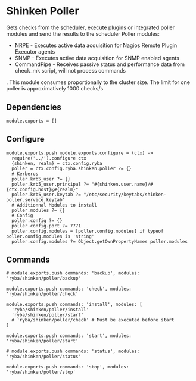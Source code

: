
# Shinken Poller

Gets checks from the scheduler, execute plugins or integrated poller modules and
send the results to the scheduler
Poller modules:

*   NRPE - Executes active data acquisition for Nagios Remote Plugin Executor agents
*   SNMP - Executes active data acquisition for SNMP enabled agents
*   CommandPipe - Receives passive status and performance data from check_mk script,
will not process commands

.
This module consumes proportionally to the cluster size. The limit for one poller
is approximatively 1000 checks/s

## Dependencies

    module.exports = []

## Configure

    module.exports.push module.exports.configure = (ctx) ->
      require('../').configure ctx
      {shinken, realm} = ctx.config.ryba
      poller = ctx.config.ryba.shinken.poller ?= {}
      # Kerberos
      poller.krb5_user ?= {}
      poller.krb5_user.principal ?= "#{shinken.user.name}/#{ctx.config.host}@#{realm}"
      poller.krb5_user.keytab ?= "/etc/security/keytabs/shinken-poller.service.keytab"
      # Additionnal Modules to install
      poller.modules ?= {}
      # Config
      poller.config ?= {}
      poller.config.port ?= 7771
      poller.config.modules = [poller.config.modules] if typeof poller.config.modules is 'string'
      poller.config.modules ?= Object.getOwnPropertyNames poller.modules

## Commands

    # module.exports.push commands: 'backup', modules: 'ryba/shinken/poller/backup'

    module.exports.push commands: 'check', modules: 'ryba/shinken/poller/check'

    module.exports.push commands: 'install', modules: [
      'ryba/shinken/poller/install'
      'ryba/shinken/poller/start'
      # 'ryba/shinken/poller/check' # Must be executed before start
    ]

    module.exports.push commands: 'start', modules: 'ryba/shinken/poller/start'

    # module.exports.push commands: 'status', modules: 'ryba/shinken/poller/status'

    module.exports.push commands: 'stop', modules: 'ryba/shinken/poller/stop'
